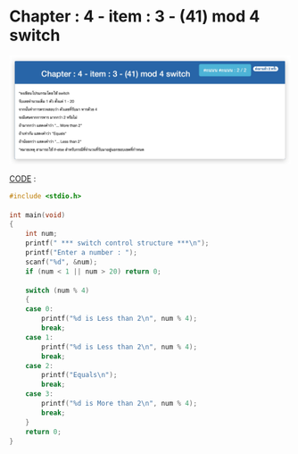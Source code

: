 # Chapter : 4 - item : 3 - (41) mod 4 switch

![img](./assets/3.jpg)

[CODE][file] :
```c
#include <stdio.h>

int main(void)
{
    int num;
    printf(" *** switch control structure ***\n");
    printf("Enter a number : ");
    scanf("%d", &num);
    if (num < 1 || num > 20) return 0;

    switch (num % 4)
    {
    case 0:
        printf("%d is Less than 2\n", num % 4);
        break;
    case 1:
        printf("%d is Less than 2\n", num % 4);
        break;
    case 2:
        printf("Equals\n");
        break;
    case 3:
        printf("%d is More than 2\n", num % 4);
        break;
    }
    return 0;
}
```

[file]: ./src/03.c
